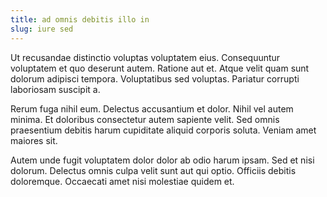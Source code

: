 ```yaml
---
title: ad omnis debitis illo in
slug: iure sed
---
```


Ut recusandae distinctio voluptas voluptatem eius. Consequuntur voluptatem et quo deserunt autem. Ratione aut et. Atque velit quam sunt dolorum adipisci tempora. Voluptatibus sed voluptas. Pariatur corrupti laboriosam suscipit a.

Rerum fuga nihil eum. Delectus accusantium et dolor. Nihil vel autem minima. Et doloribus consectetur autem sapiente velit. Sed omnis praesentium debitis harum cupiditate aliquid corporis soluta. Veniam amet maiores sit.

Autem unde fugit voluptatem dolor dolor ab odio harum ipsam. Sed et nisi dolorum. Delectus omnis culpa velit sunt aut qui optio. Officiis debitis doloremque. Occaecati amet nisi molestiae quidem et.
